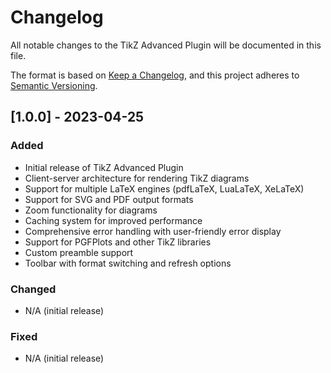 # Changelog

All notable changes to the TikZ Advanced Plugin will be documented in this file.

The format is based on [Keep a Changelog](https://keepachangelog.com/en/1.0.0/),
and this project adheres to [Semantic Versioning](https://semver.org/spec/v2.0.0.html).

## [1.0.0] - 2023-04-25

### Added
- Initial release of TikZ Advanced Plugin
- Client-server architecture for rendering TikZ diagrams
- Support for multiple LaTeX engines (pdfLaTeX, LuaLaTeX, XeLaTeX)
- Support for SVG and PDF output formats
- Zoom functionality for diagrams
- Caching system for improved performance
- Comprehensive error handling with user-friendly error display
- Support for PGFPlots and other TikZ libraries
- Custom preamble support
- Toolbar with format switching and refresh options

### Changed
- N/A (initial release)

### Fixed
- N/A (initial release)
